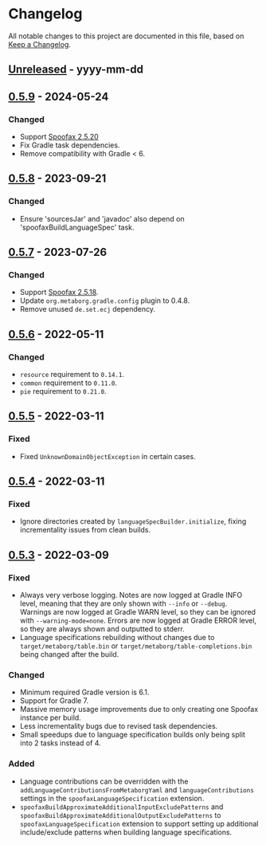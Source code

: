 # Changelog
All notable changes to this project are documented in this file, based on [Keep a Changelog](https://keepachangelog.com/en/1.1.0/).


## [Unreleased] - yyyy-mm-dd


## [0.5.9] - 2024-05-24
### Changed
- Support [Spoofax 2.5.20](https://spoofax.dev/release/note/2.5.20/)
- Fix Gradle task dependencies.
- Remove compatibility with Gradle < 6.


## [0.5.8] - 2023-09-21
### Changed
- Ensure 'sourcesJar' and 'javadoc' also depend on 'spoofaxBuildLanguageSpec' task.


## [0.5.7] - 2023-07-26
### Changed
- Support [Spoofax 2.5.18](https://spoofax.dev/release/note/2.5.18/).
- Update `org.metaborg.gradle.config` plugin to 0.4.8.
- Remove unused `de.set.ecj` dependency.


## [0.5.6] - 2022-05-11
### Changed
- `resource` requirement to `0.14.1`.
- `common` requirement to `0.11.0`.
- `pie` requirement to `0.21.0`.


## [0.5.5] - 2022-03-11
### Fixed
- Fixed `UnknownDomainObjectException` in certain cases.


## [0.5.4] - 2022-03-11
### Fixed
- Ignore directories created by `languageSpecBuilder.initialize`, fixing incrementality issues from clean builds.


## [0.5.3] - 2022-03-09
### Fixed
- Always very verbose logging. Notes are now logged at Gradle INFO level, meaning that they are only shown with `--info` or `--debug`. Warnings are now logged at Gradle WARN level, so they can be ignored with `--warning-mode=none`. Errors are now logged at Gradle ERROR level, so they are always shown and outputted to stderr.
- Language specifications rebuilding without changes due to `target/metaborg/table.bin` or `target/metaborg/table-completions.bin` being changed after the build.

### Changed
- Minimum required Gradle version is 6.1.
- Support for Gradle 7.
- Massive memory usage improvements due to only creating one Spoofax instance per build.
- Less incrementality bugs due to revised task dependencies.
- Small speedups due to language specification builds only being split into 2 tasks instead of 4.

### Added
- Language contributions can be overridden with the `addLanguageContributionsFromMetaborgYaml` and `languageContributions` settings in the `spoofaxLanguageSpecification` extension.
- `spoofaxBuildApproximateAdditionalInputExcludePatterns` and `spoofaxBuildApproximateAdditionalOutputExcludePatterns` to `spoofaxLanguageSpecification` extension to support setting up additional include/exclude patterns when building language specifications.


[Unreleased]: https://github.com/metaborg/spoofax.gradle/compare/release-0.5.9...HEAD
[0.5.9]: https://github.com/metaborg/spoofax.gradle/compare/release-0.5.8...release-0.5.9
[0.5.8]: https://github.com/metaborg/spoofax.gradle/compare/release-0.5.7...release-0.5.8
[0.5.7]: https://github.com/metaborg/spoofax.gradle/compare/release-0.5.6...release-0.5.7
[0.5.6]: https://github.com/metaborg/spoofax.gradle/compare/release-0.5.5...release-0.5.6
[0.5.5]: https://github.com/metaborg/spoofax.gradle/compare/release-0.5.4...release-0.5.5
[0.5.4]: https://github.com/metaborg/spoofax.gradle/compare/release-0.5.3...release-0.5.4
[0.5.3]: https://github.com/metaborg/spoofax.gradle/compare/release-0.5.2...release-0.5.3
